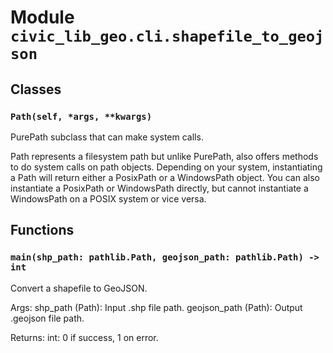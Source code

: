 # Module `civic_lib_geo.cli.shapefile_to_geojson`

## Classes

### `Path(self, *args, **kwargs)`

PurePath subclass that can make system calls.

Path represents a filesystem path but unlike PurePath, also offers
methods to do system calls on path objects. Depending on your system,
instantiating a Path will return either a PosixPath or a WindowsPath
object. You can also instantiate a PosixPath or WindowsPath directly,
but cannot instantiate a WindowsPath on a POSIX system or vice versa.

## Functions

### `main(shp_path: pathlib.Path, geojson_path: pathlib.Path) -> int`

Convert a shapefile to GeoJSON.

Args:
    shp_path (Path): Input .shp file path.
    geojson_path (Path): Output .geojson file path.

Returns:
    int: 0 if success, 1 on error.
